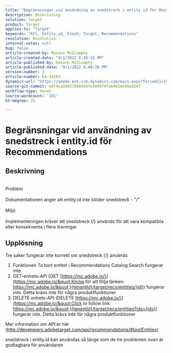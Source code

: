 ```yaml
---
title: "Begränsningar vid användning av snedstreck i entity.id för Recommendations"
description: Beskrivning
solution: Target
product: Target
applies-to: "Target"
keywords: "KCS, Entity.id, Slash, Target, Recommendations"
resolution: Resolution
internal-notes: null
bug: false
article-created-by: Roxann McGlumphy
article-created-date: "9/1/2022 8:39:18 PM"
article-published-by: Roxann McGlumphy
article-published-date: "9/1/2022 8:48:36 PM"
version-number: 3
article-number: KA-14103
dynamics-url: "https://adobe-ent.crm.dynamics.com/main.aspx?forceUCI=1&pagetype=entityrecord&etn=knowledgearticle&id=05f7ab20-362a-ed11-9db1-002248086a27"
source-git-commit: e8f4ca2dd578944d4fe399074fab461de88ad247
workflow-type: tm+mt
source-wordcount: '181'
ht-degree: 1%

---
```


# Begränsningar vid användning av snedstreck i entity.id för Recommendations

## Beskrivning

<br>Problem<br><br>
Dokumentationen anger att entity.id inte stöder snedstreck - &quot;/&quot;
<br><br>Miljö<br><br>
Implementeringen kräver att snedstreck (/) används för att vara kompatibla eller konsekventa i flera lösningar.


## Upplösning


Tre saker fungerar inte korrekt om snedstreck (/) används

1. Funktionen Ta bort entitet i Recommendations Catalog Search fungerar inte.
2. GET-enhets-API (GET [https://mc.adobe.io/\](https://mc.adobe.io/&quot;Klicka för att följa länken: https://mc.adobe.io/&quot;){tenantId}/target/recs/entities/{id}) fungerar inte. Detta krävs inte för några produktfunktioner
3. DELETE enhets-API (DELETE [https://mc.adobe.io/\](https://mc.adobe.io/&quot;Click to follow link: https://mc.adobe.io/&quot;){tenantId}/target/recs/entities?ids={ids}) fungerar inte. Detta krävs inte för några produktfunktioner


Mer information om API:er här ([http://developers.adobetarget.com/api/recommendations/#tag/Entities)](http://developers.adobetarget.com/api/recommendations/#tag/Entities%29 "Klicka för att följa länken: http://developers.adobetarget.com/api/recommendations/#tag/Entities)")

snedstreck i entity.id kan användas så länge som de tre problemen ovan är godtagbara för användaren
